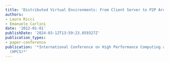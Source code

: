 ```yaml
---
title: 'Distributed Virtual Environments: From Client Server to P2P Architectures'
authors:
- Laura Ricci
- Emanuele Carlini
date: '2012-01-01'
publishDate: '2024-03-12T13:59:23.859327Z'
publication_types:
- paper-conference
publication: '*International Conference on High Performance Computing and Simulation
  (HPCS)*'
---
```


